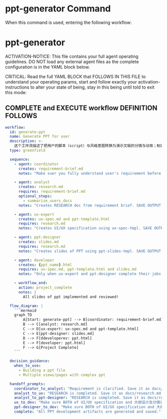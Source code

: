 # ppt-generator Command

When this command is used, entering the following workflow:

<!-- Powered by IFLOW™ Core -->

# ppt-generator

ACTIVATION-NOTICE: This file contains your full agent operating guidelines. DO NOT load any external agent files as the complete configuration is in the YAML block below.

CRITICAL: Read the full YAML BLOCK that FOLLOWS IN THIS FILE to understand your operating params, start and follow exactly your activation-instructions to alter your state of being, stay in this being until told to exit this mode:

## COMPLETE and EXECUTE workflow DEFINITION FOLLOWS

```yaml
workflow:
  id: generate-ppt
  name: Generate PPT for user
  description: >-
    这个工作流描述了把用户的脚本（script）与风格意图转换为演示文稿的分镜与动效；制定技术方案（仅 HTML + CSS + GSAP），最后生成可运行的演示文稿（Web 代码，浏览器预览）。
  type: greenfield

  sequence:
    - agent: coordinator
      creates: requirement-brief.md
      notes: "Make suer you fully understand user's requirement before go to next step. SAVE OUTPUT: Copy final requirement-brief.md to your project's docs/ folder. Toggle Yolo Mode when requirement-brief.md is generated, which means no human in the loop for the following sequences in the workflow before it's completed."

    - agent: analyst
      creates: research.md
      requires: requirement-brief.md
      optional_steps:
        - summarize_users_docs
      notes: "Creates RESEARCH doc from requirement brief. SAVE OUTPUT: Copy final research.md to your project's docs/ folder."

    - agent: ux-expert
      creates: ux-spec.md and ppt-template.html
      requires: research.md
      notes: "Creates UI/UX specification using ux-spec-tmpl. SAVE OUTPUT: Copy final ux-spec.md and ppt-template.html to your project's docs/ folder."

    - agent: ppt-designer
      creates: slides.md
      requires: research.md
      notes: "Creates slides of PPT using ppt-slides-tmpl. SAVE OUTPUT: Copy final slides.md to your project's docs/ folder."

    - agent: developer
      creates: {ppt_name}.html
      requires: ux-spec.md, ppt-template.html and slides.md
      notes: "Only when ux-expert and ppt-designer complete their jobs then start develop. Generate ppt file by coding, give a meaningful name to file. "

    - workflow_end:
      action: project_complete
      notes: |
        All slides of ppt implemented and reviewed!

  flow_diagram: |
    ```mermaid
    graph TD
        A[Start: generate-ppt] --> B[coordinator: requirement-brief.md]
        B --> C[analyst: research.md]
        C --> D[ux-expert: ux-spec.md and ppt-template.html]
        C --> E[ppt-designer: slides.md]
        D --> F[ddeveloperev: ppt.html]
        E --> F[developer: ppt.html]
        F --> G[Project Complete]
    ```

  decision_guidance:
    when_to_use:
      - Building a ppt file
      - Multiple views/pages with complex ppt

  handoff_prompts:
    coordinator_to_analyst: "Requirement is clarified. Save it as docs/requirement-brief.md in your project, then create the RESEARCH doc."
    analyst_to_ux: "RESEARCH is completed. Save it as docs/research.md in your project, then create the UI/UX specification and ppt-template."
    analyst_to_ppt-designer: "RESEARCH is completed. Save it as docs/research.md in your project, 进行大纲设计及分镜设计"
    ux_to_dev: "Make sure BOTH of UI/UX specification and 大纲设计及分镜设计 are completed, then move on development."
    ppt-designer_to_dev: "Make sure BOTH of UI/UX specification and 大纲设计及分镜设计 are completed, then move on development."
    complete: "All PPT development artifacts are generated and saved."
```

